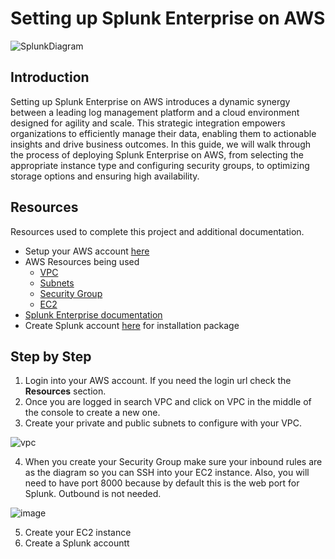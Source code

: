 # Setting up Splunk Enterprise on AWS
![SplunkDiagram](https://github.com/createdbymp/splunk/assets/87043765/8863b30e-f185-4f22-8e51-281f69109f1e)

## Introduction

Setting up Splunk Enterprise on AWS introduces a dynamic synergy between a leading log management platform and a cloud environment designed for agility and scale. This strategic integration empowers organizations to efficiently manage their data, enabling them to actionable insights and drive business outcomes. In this guide, we will walk through the process of deploying Splunk Enterprise on AWS, from selecting the appropriate instance type and configuring security groups, to optimizing storage options and ensuring high availability.

## Resources

Resources used to complete this project and additional documentation. 

 - Setup your AWS account [here](https://aws.amazon.com/free/?trk=be77f66f-da84-4f51-9483-df3858616660&sc_channel=ps&s_kwcid=AL!4422!10!71124885882248!71125409442309&ef_id=9b15d8ea24a7116f0317bdc13040336b:G:s&all-free-tier.sort-by=item.additionalFields.SortRank&all-free-tier.sort-order=asc&awsf.Free%20Tier%20Types=*all&awsf.Free%20Tier%20Categories=*all)
 - AWS Resources being used
	 - [VPC](https://docs.aws.amazon.com/vpc/latest/userguide/how-it-works.html)
	 - [Subnets](https://docs.aws.amazon.com/vpc/latest/userguide/configure-subnets.html)
	 - [Security Group](https://docs.aws.amazon.com/vpc/latest/userguide/security-groups.html)
	 - [EC2](https://docs.aws.amazon.com/AWSEC2/latest/UserGuide/concepts.html)
 - [Splunk Enterprise documentation](https://www.splunk.com/en_us/pdfs/tech-brief/deploying-splunk-enterprise-on-amazon-web-services.pdf)
 - Create Splunk account [here](https://www.splunk.com/en_us/download/splunk-enterprise.html) for installation package

## Step by Step

 1. Login into your AWS account. If you need the login url check the **Resources** section.
 2.  Once you are logged in search VPC and click on VPC in the middle of the console to create a new one.
 3. Create your private and public subnets to configure with your VPC.

![vpc](https://github.com/createdbymp/splunk/assets/87043765/b6d62170-55dc-46d0-9fdf-62105f2ea3c8) 
 
 4. When you create your Security Group make sure your inbound rules are as the diagram so you can SSH into your EC2 instance. Also, you will need to have port 8000 because by default this is the web port for Splunk. Outbound is not needed.

![image](https://github.com/createdbymp/splunk/assets/87043765/9b50e43f-7fff-417a-ab3b-c064b26aa9a0)
 
 5. Create your EC2 instance
 6. Create a Splunk accountt

